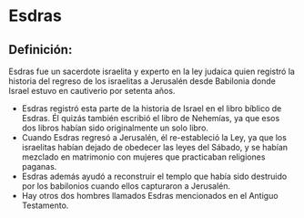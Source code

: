 # Esdras

## Definición: 

Esdras fue un sacerdote israelita y experto en la ley judaica quien registró la historia del regreso de los israelitas a Jerusalén desde Babilonia donde Israel estuvo en cautiverio por setenta años.

* Esdras registró esta parte de la historia de Israel en el libro bíblico de Esdras. Él quizás también escribió el libro de Nehemías, ya que esos dos libros habían sido originalmente un solo libro.
* Cuando Esdras regresó a Jerusalén, él re-estableció la Ley, ya que los israelitas habían dejado de obedecer las leyes del  Sábado, y se habían mezclado en matrimonio  con mujeres que practicaban religiones paganas.
* Esdras además ayudó a reconstruir el templo que había sido destruido por los babilonios cuando ellos capturaron a Jerusalén.
* Hay otros dos hombres llamados Esdras mencionados en el Antiguo Testamento.

